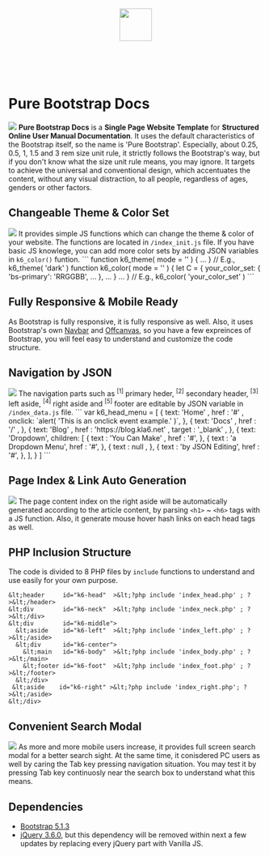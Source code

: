 <p align="center"><br><br><br><br>
<img src="https://logo.kla6.net/download/logo_hori_colr_alon.svg" height="64">
<br><br><br><br><br></p>

# Pure Bootstrap Docs
<img src="http://envato.pure.kla6.net/220311_result_01_2.jpg">
<b>Pure Bootstrap Docs</b> is a <b>Single Page Website Template</b> for <b>Structured Online User Manual Documentation</b>.
It uses the default characteristics of the Bootstrap itself, so the name is 'Pure Bootstrap'.
Especially, about 0.25, 0.5, 1, 1.5 and 3 rem size unit rule, it strictly follows the Bootstrap's way, but if you don't know what the size unit rule means, you may ignore.
It targets to achieve the universal and conventional design, which accentuates the content, without any visual distraction, to all people, regardless of ages, genders or other factors.

## Changeable Theme & Color Set
<img src="http://envato.pure.kla6.net/220311_result_02_1.jpg">
It provides simple JS functions which can change the theme & color of your website.
The functions are located in <code>/index_init.js</code> file.
If you have basic JS knowlege, you can add more color sets by adding JSON variables in <code>k6_color()</code> funtion.
```
function k6_theme( mode = '' ) { ... } // E.g., k6_theme( 'dark' )
function k6_color( mode = '' ) {
  let C = { your_color_set: { 'bs-primary': 'RRGGBB', ... }, ... }
  ...
} // E.g., k6_color( 'your_color_set' )
```

## Fully Responsive & Mobile Ready
As Bootstrap is fully responsive, it is fully responsive as well.
Also, it uses Bootstrap's own <a href="https://getbootstrap.com/docs/5.1/components/navbar" target="_blank">Navbar</a> and <a href="https://getbootstrap.com/docs/5.1/components/offcanvas" target="_blank">Offcanvas</a>,
so you have a few expreinces of Bootstrap, you will feel easy to understand and customize the code structure.


## Navigation by JSON
<img src="http://envato.pure.kla6.net/220311_result_03.jpg">
The navigation parts such as <sup>[1]</sup> primary heder, <sup>[2]</sup> secondary header, <sup>[3]</sup> left aside, <sup>[4]</sup> right aside and <sup>[5]</sup> footer are editable by JSON variable in <code>/index_data.js</code> file.
```
var k6_head_menu = [ { text: 'Home'    , href    : '#'                            , onclick: `alert( 'This is an onclick event example.' )`, },
                     { text: 'Docs'    , href    : '/'                            ,                                                          },
                     { text: 'Blog'    , href    : 'https://blog.kla6.net'        , target : '_blank'                                      , },
                     { text: 'Dropdown', children: [ {  text   : 'You Can Make'   , href   : '#', },
                                                     {  text   : 'a Dropdown Menu', href   : '#', },
                                                     {  text   : null             ,               },
{  text   : 'by JSON Editing', href   : '#', }, ], } ]
```

## Page Index & Link Auto Generation
<img src="http://envato.pure.kla6.net/220311_result_05.jpg">
The page content index on the right aside will be automatically generated according to the article content, by parsing <code>&lt;h1></code> ~ <code>&lt;h6></code> tags with a JS function.
Also, it generate mouse hover hash links on each head tags as well.

## PHP Inclusion Structure
The code is divided to 8 PHP files by `include` functions to understand and use easily for your own purpose.
```
&lt;header     id="k6-head"  >&lt;?php include 'index_head.php' ; ?>&lt;/header>
&lt;div        id="k6-neck"  >&lt;?php include 'index_neck.php' ; ?>&lt;/div>
&lt;div        id="k6-middle">
  &lt;aside    id="k6-left"  >&lt;?php include 'index_left.php' ; ?>&lt;/aside>
  &lt;div      id="k6-center">
    &lt;main   id="k6-body"  >&lt;?php include 'index_body.php' ; ?>&lt;/main>
    &lt;footer id="k6-foot"  >&lt;?php include 'index_foot.php' ; ?>&lt;/footer>
  &lt;/div>
 &lt;aside    id="k6-right" >&lt;?php include 'index_right.php'; ?>&lt;/aside>
&lt;/div>
```

## Convenient Search Modal
<img src="http://envato.pure.kla6.net/220311_result_04.jpg">
As more and more mobile users increase, it provides full screen search modal for a better search sight.
At the same time, it conisdered PC users as well by caring the Tab key pressing navigation situation.
You may test it by pressing Tab key continuosly near the search box to understand what this means.

## Dependencies
- <a href="https://getbootstrap.com/docs/5.1/getting-started/introduction" target="_blank">Bootstrap 5.1.3</a></li>
- <a href="https://jquery.com/download"                                    target="_blank">jQuery 3.6.0</a>, but this dependency will be removed within next a few updates by replacing every jQuery part with Vanilla JS.</li>
